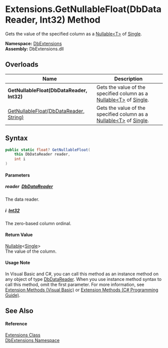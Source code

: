 Extensions.GetNullableFloat(DbDataReader, Int32) Method
=======================================================
Gets the value of the specified column as a [Nullable&lt;T>][1] of [Single][2].
  
**Namespace:** [DbExtensions][3]  
**Assembly:** DbExtensions.dll

Overloads
---------

| Name                                        | Description                                                                     |
| ------------------------------------------- | ------------------------------------------------------------------------------- |
| **GetNullableFloat(DbDataReader, Int32)**   | Gets the value of the specified column as a [Nullable&lt;T>][1] of [Single][2]. |
| [GetNullableFloat(DbDataReader, String)][4] | Gets the value of the specified column as a [Nullable&lt;T>][1] of [Single][2]. |


Syntax
------

```csharp
public static float? GetNullableFloat(
	this DbDataReader reader,
	int i
)
```

#### Parameters

##### *reader*  [DbDataReader][5]
The data reader.

##### *i*  [Int32][6]
The zero-based column ordinal.

#### Return Value
[Nullable][1]&lt;[Single][2]>  
The value of the column.
#### Usage Note
In Visual Basic and C#, you can call this method as an instance method on any object of type [DbDataReader][5]. When you use instance method syntax to call this method, omit the first parameter. For more information, see [Extension Methods (Visual Basic)][7] or [Extension Methods (C# Programming Guide)][8].

See Also
--------

#### Reference
[Extensions Class][9]  
[DbExtensions Namespace][3]  

[1]: https://learn.microsoft.com/dotnet/api/system.nullable-1
[2]: https://learn.microsoft.com/dotnet/api/system.single
[3]: ../README.md
[4]: GetNullableFloat_1.md
[5]: https://learn.microsoft.com/dotnet/api/system.data.common.dbdatareader
[6]: https://learn.microsoft.com/dotnet/api/system.int32
[7]: https://docs.microsoft.com/dotnet/visual-basic/programming-guide/language-features/procedures/extension-methods
[8]: https://docs.microsoft.com/dotnet/csharp/programming-guide/classes-and-structs/extension-methods
[9]: README.md